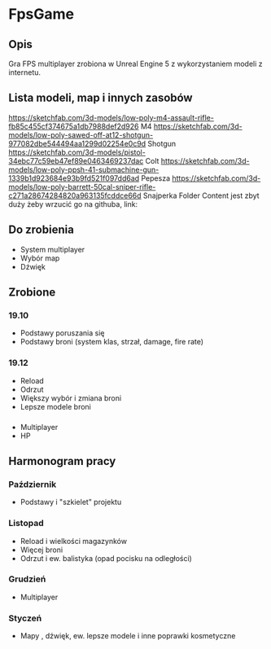 # FpsGame
## Opis
Gra FPS multiplayer zrobiona w Unreal Engine 5 z wykorzystaniem modeli z internetu.
## Lista modeli, map i innych zasobów
https://sketchfab.com/3d-models/low-poly-m4-assault-rifle-fb85c455cf374675a1db7988def2d926 M4
https://sketchfab.com/3d-models/low-poly-sawed-off-at12-shotgun-977082dbe544494aa1299d02254e0c9d Shotgun
https://sketchfab.com/3d-models/pistol-34ebc77c59eb47ef89e0463469237dac Colt
https://sketchfab.com/3d-models/low-poly-ppsh-41-submachine-gun-1339b1d923684e93b9fd521f097dd6ad Pepesza
https://sketchfab.com/3d-models/low-poly-barrett-50cal-sniper-rifle-c271a28674284820a963135fcddce66d Snajperka
Folder Content jest zbyt duży żeby wrzucić go na githuba, link:
## Do zrobienia
- System multiplayer
- Wybór map
- Dźwięk
## Zrobione
### 19.10
- Podstawy poruszania się
- Podstawy broni (system klas, strzał, damage, fire rate)
### 19.12
- Reload
- Odrzut
- Większy wybór i zmiana broni
- Lepsze modele broni
###
- Multiplayer
- HP
## Harmonogram pracy
### Październik
- Podstawy i "szkielet" projektu
### Listopad
- Reload i wielkości magazynków
- Więcej broni
- Odrzut i ew. balistyka (opad pocisku na odległości)
### Grudzień
- Multiplayer
### Styczeń
- Mapy , dźwięk, ew. lepsze modele i inne poprawki kosmetyczne 
